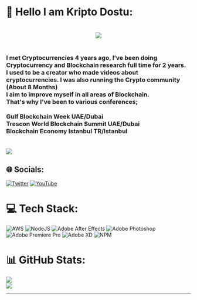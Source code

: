 # 💫 Hello I am Kripto Dostu:
<h1 align="center">
 <img src="https://user-images.githubusercontent.com/76253089/188308191-72551bee-17e0-4d87-9200-a9f7bb11a545.png" />
</h1>
<h3> <br>I met Cryptocurrencies 4 years ago, I’ve been doing Cryptocurrency and Blockchain research full time for 2 years.<br>I used to be a creator who made videos about cryptocurrencies. I was also running the Crypto community (About 8 Months)<br>I aim to improve myself in all areas of Blockchain. <br>That's why I've been to various conferences;<br><br>Gulf Blockchain Week UAE/Dubai<br>Trescon World Blockchain Summit UAE/Dubai<br>Blockchain Economy Istanbul TR/Istanbul<br><br> </h3>

[![](https://visitcount.itsvg.in/api?id=kriptodostu&icon=1&color=2)](https://visitcount.itsvg.in)
## 🌐 Socials:
[![Twitter](https://img.shields.io/badge/Twitter-%231DA1F2.svg?logo=Twitter&logoColor=white)](https://twitter.com/0xkriptodostu) [![YouTube](https://img.shields.io/badge/YouTube-%23FF0000.svg?logo=YouTube&logoColor=white)](https://www.youtube.com/channel/UCWVxXSMiJzWEweYdFD4QKJg) 

# 💻 Tech Stack:
![AWS](https://img.shields.io/badge/AWS-%23FF9900.svg?style=for-the-badge&logo=amazon-aws&logoColor=white) ![NodeJS](https://img.shields.io/badge/node.js-6DA55F?style=for-the-badge&logo=node.js&logoColor=white) ![Adobe After Effects](https://img.shields.io/badge/Adobe%20After%20Effects-9999FF.svg?style=for-the-badge&logo=Adobe%20After%20Effects&logoColor=white) ![Adobe Photoshop](https://img.shields.io/badge/adobephotoshop-%2331A8FF.svg?style=for-the-badge&logo=adobephotoshop&logoColor=white) ![Adobe Premiere Pro](https://img.shields.io/badge/Adobe%20Premiere%20Pro-9999FF.svg?style=for-the-badge&logo=Adobe%20Premiere%20Pro&logoColor=white) ![Adobe XD](https://img.shields.io/badge/Adobe%20XD-470137?style=for-the-badge&logo=Adobe%20XD&logoColor=#FF61F6) ![NPM](https://img.shields.io/badge/NPM-%23000000.svg?style=for-the-badge&logo=npm&logoColor=white)
# 📊 GitHub Stats:
![](https://github-readme-stats.vercel.app/api?username=kriptodostu&theme=gruvbox&hide_border=false&include_all_commits=true&count_private=false)<br/>
![](https://github-readme-streak-stats.herokuapp.com/?user=kriptodostu&theme=gruvbox&hide_border=false)<br/>


---


